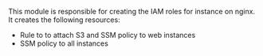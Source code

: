 This module is responsible for creating the IAM roles for instance on nginx. It creates the following resources:

- Rule to to attach S3 and SSM policy to web instances
- SSM policy to all instances
